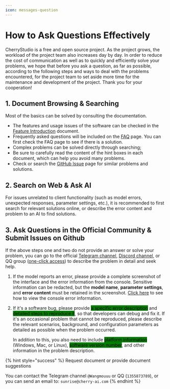 ```yaml
---
icon: messages-question
---
```


# How to Ask Questions Effectively

CherryStudio is a free and open source project. As the project grows, the workload of the project team also increases day by day. In order to reduce the cost of communication as well as to quickly and efficiently solve your problems, we hope that before you ask a question, as far as possible, according to the following steps and ways to deal with the problems encountered, for the project team to set aside more time for the maintenance and development of the project. Thank you for your cooperation!



## 1. Document Browsing & Searching

Most of the basics can be solved by consulting the documentation.

* The features and usage issues of the software can be checked in the [Feature Introduction](../cherrystudio/preview/) document.
* Frequently asked questions will be included on the [FAQ](faq.md) page. You can first check the FAQ page to see if there is a solution.
* Complex problems can be solved directly through searching;
* Be sure to carefully read the content of the hint boxes in each document, which can help you avoid many problems.
* Check or search the [GitHub Issue](https://github.com/CherryHQ/cherry-studio/issues) page for similar problems and solutions.



## 2. Search on Web & Ask AI

For issues unrelated to client functionality (such as model errors, unexpected responses, parameter settings, etc.), it is recommended to first search for relevant solutions online, or describe the error content and problem to an AI to find solutions.



## 3. Ask Questions in the Official Community & Submit Issues on Github

If the above steps one and two do not provide an answer or solve your problem, you can go to the official [Telegram channel](https://t.me/CherryStudioAI), [Discord channel](https://discord.com/invite/wez8HtpxqQ), or QQ group ([one-click access](https://qm.qq.com/cgi-bin/qm/qr?authKey=xe5nfGVZLMYnlJq%2F%2B4kN03YWcDBB2lnD7tc9rWus2mxS0JHUbOzk79cO7MYuqyGR\&k=UKVgl3YPHmwPaU8qeO1VG03NcUkACKsc\&noverify=0)) to describe the problem in detail and seek help.

1. If the model reports an error, please provide a complete screenshot of the interface and the error information from the console. Sensitive information can be redacted, but the **model name**, **parameter settings**, and **error content** must be retained in the screenshot. [Click here](https://app.gitbook.com/o/Cj2FUNM601oTkFwFFsXJ/s/TJpzghp1hMtRkf9kutYX/~/changes/10/questions-and-feedback/faq#how-to-view-console-errors) to see how to view the console error information.
2.  If it's a software bug, please provide <mark style="background-color:green;">a specific error description</mark> and <mark style="background-color:green;">detailed steps to reproduce it</mark>, so that developers can debug and fix it. If it's an occasional problem that cannot be reproduced, please describe the relevant scenarios, background, and configuration parameters as detailed as possible when the problem occurred.

    In addition to this, you also need to include <mark style="background-color:green;">platform information</mark> (Windows, Mac, or Linux), <mark style="background-color:green;">software version number</mark>, and other information in the problem description.

{% hint style="success" %}
Request document or provide document suggestions

You can contact the Telegram channel `@Wangmouuu` or QQ (`1355873789`), or you can send an email to: `sunrise@cherry-ai.com`
{% endhint %}

